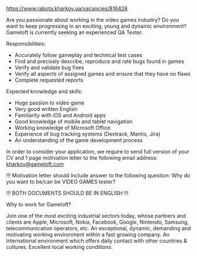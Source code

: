 https://www.rabota.kharkov.ua/vacancies/816428

Are you passionate about working in the video games industry? Do you want to keep progressing in an exciting, young and dynamic environment? Gameloft is currently seeking an experienced QA Tester.

Responsibilities:
- Accurately follow gameplay and technical test cases
- Find and precisely describe, reproduce and rate bugs found in games
- Verify and validate bug fixes
- Verify all aspects of assigned games and ensure that they have no flaws
- Complete requested reports

Expected knowledge and skills:
- Huge passion to video game
- Very good written English
- Familiarity with iOS and Android apps
- Good knowledge of mobile and tablet navigation
- Working knowledge of Microsoft Office
- Experience of bug tracking systems (Devtrack, Mantis, Jira)
- An understanding of the game development process

In order to consider your application, we require to send full version of your CV and 1 page motivation letter to the following email address: kharkov@gameloft.com

!!! Motivation letter should include answer to the following question: Why do you want to be/can be VIDEO GAMES tester?

!!! BOTH DOCUMENTS SHOULD BE IN ENGLISH !!!

Why to work for Gameloft?

Join one of the most exciting industrial sectors today, whose partners and clients are Apple, Microsoft, Nokia, Facebook, Google, Nintendo, Samsung, telecommunication operators, etc.
An exceptional, dynamic, demanding and motivating working environment within a fast growing company.
An international environment which offers daily contact with other countries & cultures.
Excellent local working conditions. 
